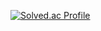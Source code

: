 [![Solved.ac Profile](http://mazassumnida.wtf/api/v2/generate_badge?boj=백준아이디)](https://solved.ac/97gkswn/)
